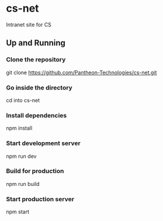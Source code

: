 # cs-net
Intranet site for CS

## Up and Running
### Clone the repository
git clone https://github.com/Pantheon-Technologies/cs-net.git

### Go inside the directory
cd into cs-net

### Install dependencies
npm install

### Start development server
npm run dev

### Build for production
npm run build

### Start production server
npm start